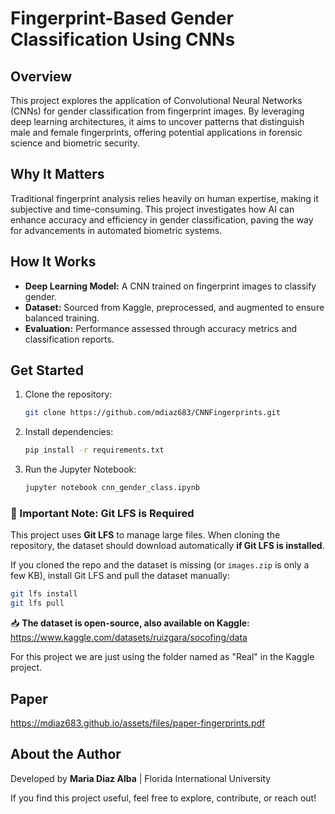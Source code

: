 # Fingerprint-Based Gender Classification Using CNNs

## Overview
This project explores the application of Convolutional Neural Networks (CNNs) for gender classification from fingerprint images. By leveraging deep learning architectures, it aims to uncover patterns that distinguish male and female fingerprints, offering potential applications in forensic science and biometric security.

## Why It Matters
Traditional fingerprint analysis relies heavily on human expertise, making it subjective and time-consuming. This project investigates how AI can enhance accuracy and efficiency in gender classification, paving the way for advancements in automated biometric systems.

## How It Works
- **Deep Learning Model:** A CNN trained on fingerprint images to classify gender.
- **Dataset:** Sourced from Kaggle, preprocessed, and augmented to ensure balanced training.
- **Evaluation:** Performance assessed through accuracy metrics and classification reports.

## Get Started
1. Clone the repository:
   ```bash
   git clone https://github.com/mdiaz683/CNNFingerprints.git
   ```
2. Install dependencies:
   ```bash
   pip install -r requirements.txt
   ```
3. Run the Jupyter Notebook:
   ```bash
   jupyter notebook cnn_gender_class.ipynb
   ```
### 🔹 Important Note: Git LFS is Required
This project uses **Git LFS** to manage large files. When cloning the repository, the dataset should download automatically **if Git LFS is installed**.

If you cloned the repo and the dataset is missing (or `images.zip` is only a few KB), install Git LFS and pull the dataset manually:

```bash
git lfs install
git lfs pull
```

📥 **The dataset is open-source, also available on Kaggle:** 
https://www.kaggle.com/datasets/ruizgara/socofing/data

For this project we are just using the folder named as "Real" in the Kaggle project.

## Paper
https://mdiaz683.github.io/assets/files/paper-fingerprints.pdf

## About the Author
Developed by **Maria Diaz Alba** | Florida International University

If you find this project useful, feel free to explore, contribute, or reach out!

